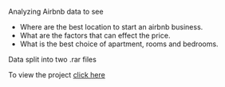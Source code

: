 Analyzing Airbnb data to see

* Where are the best location to start an airbnb business.
* What are the factors that can effect the price.
* What is the best choice of apartment, rooms and bedrooms.


Data split into two .rar files

To view the project [click here](https://public.tableau.com/views/AirbnbListingAnalysis_16678869979680/AirbnbListingAnalysis?:language=en-US&:display_count=n&:origin=viz_share_link)
